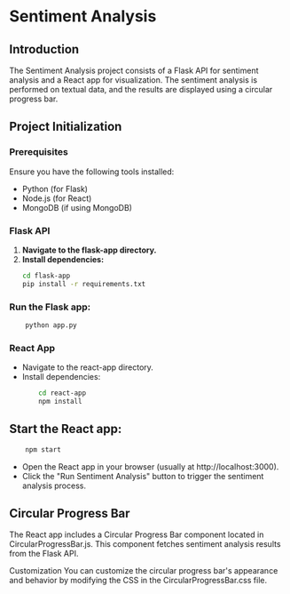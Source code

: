 # Sentiment Analysis

## Introduction
The Sentiment Analysis project consists of a Flask API for sentiment analysis and a React app for visualization. The sentiment analysis is performed on textual data, and the results are displayed using a circular progress bar.

## Project Initialization

### Prerequisites
Ensure you have the following tools installed:
- Python (for Flask)
- Node.js (for React)
- MongoDB (if using MongoDB)

### Flask API
1. **Navigate to the flask-app directory.**
2. **Install dependencies:**
   ```bash
   cd flask-app
   pip install -r requirements.txt
   ```
   
### Run the Flask app:
```bash
    python app.py
```

### React App
- Navigate to the react-app directory.
- Install dependencies:
  ```bash
      cd react-app
      npm install
  ```

## Start the React app:
```bash
    npm start
```
- Open the React app in your browser (usually at http://localhost:3000).
- Click the "Run Sentiment Analysis" button to trigger the sentiment analysis process.
## Circular Progress Bar
The React app includes a Circular Progress Bar component located in CircularProgressBar.js. This component fetches sentiment analysis results from the Flask API.

Customization
You can customize the circular progress bar's appearance and behavior by modifying the CSS in the CircularProgressBar.css file.

